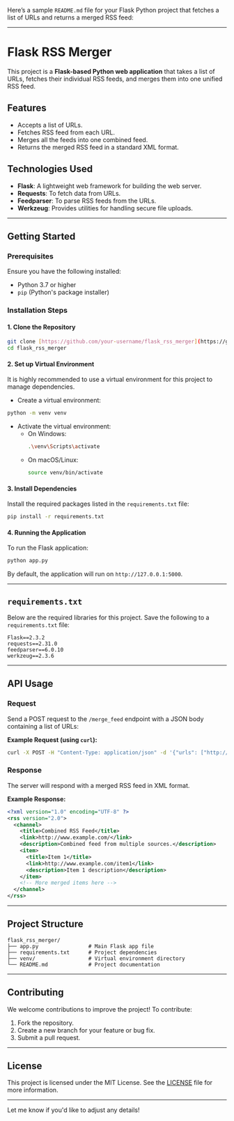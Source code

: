 Here’s a sample `README.md` file for your Flask Python project that fetches a list of URLs and returns a merged RSS feed:

---

# Flask RSS Merger

This project is a **Flask-based Python web application** that takes a list of URLs, fetches their individual RSS feeds, and merges them into one unified RSS feed.

## Features
- Accepts a list of URLs.
- Fetches RSS feed from each URL.
- Merges all the feeds into one combined feed.
- Returns the merged RSS feed in a standard XML format.

## Technologies Used
- **Flask**: A lightweight web framework for building the web server.
- **Requests**: To fetch data from URLs.
- **Feedparser**: To parse RSS feeds from the URLs.
- **Werkzeug**: Provides utilities for handling secure file uploads.

---

## Getting Started

### Prerequisites
Ensure you have the following installed:
- Python 3.7 or higher
- `pip` (Python's package installer)

### Installation Steps

#### 1. Clone the Repository
```bash
git clone [https://github.com/your-username/flask_rss_merger](https://github.com/kimemia21/flask_rss_backend).git
cd flask_rss_merger
```

#### 2. Set up Virtual Environment
It is highly recommended to use a virtual environment for this project to manage dependencies.

- Create a virtual environment:
```bash
python -m venv venv
```

- Activate the virtual environment:
  - On Windows:
    ```bash
    .\venv\Scripts\activate
    ```
  - On macOS/Linux:
    ```bash
    source venv/bin/activate
    ```

#### 3. Install Dependencies
Install the required packages listed in the `requirements.txt` file:

```bash
pip install -r requirements.txt
```

#### 4. Running the Application
To run the Flask application:

```bash
python app.py
```

By default, the application will run on `http://127.0.0.1:5000`.

---

## `requirements.txt`

Below are the required libraries for this project. Save the following to a `requirements.txt` file:

```plaintext
Flask==2.3.2
requests==2.31.0
feedparser==6.0.10
werkzeug==2.3.6
```

---

## API Usage

### Request
Send a POST request to the `/merge_feed` endpoint with a JSON body containing a list of URLs:

**Example Request (using `curl`):**

```bash
curl -X POST -H "Content-Type: application/json" -d '{"urls": ["http://example.com/rss1", "http://example.com/rss2"]}' http://127.0.0.1:5000/merge_feed
```

### Response
The server will respond with a merged RSS feed in XML format.

**Example Response:**
```xml
<?xml version="1.0" encoding="UTF-8" ?>
<rss version="2.0">
  <channel>
    <title>Combined RSS Feed</title>
    <link>http://www.example.com/</link>
    <description>Combined feed from multiple sources.</description>
    <item>
      <title>Item 1</title>
      <link>http://www.example.com/item1</link>
      <description>Item 1 description</description>
    </item>
    <!-- More merged items here -->
  </channel>
</rss>
```

---

## Project Structure
```
flask_rss_merger/
├── app.py                # Main Flask app file
├── requirements.txt      # Project dependencies
├── venv/                 # Virtual environment directory
└── README.md             # Project documentation
```

---

## Contributing

We welcome contributions to improve the project! To contribute:
1. Fork the repository.
2. Create a new branch for your feature or bug fix.
3. Submit a pull request.

---

## License
This project is licensed under the MIT License. See the [LICENSE](LICENSE) file for more information.

---

Let me know if you'd like to adjust any details!
